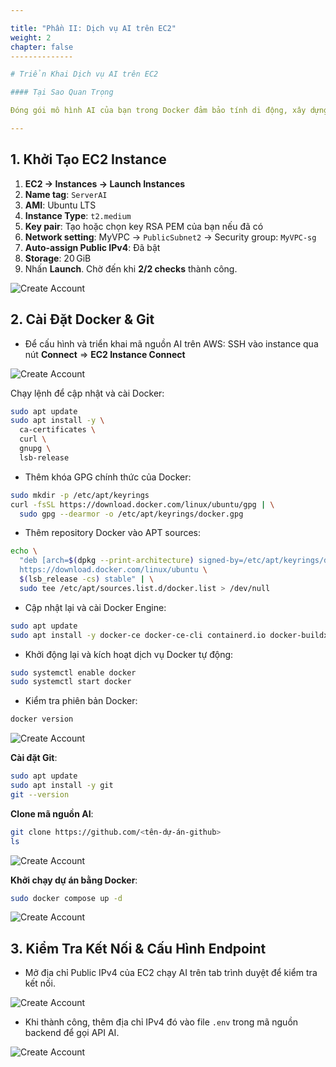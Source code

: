 ```yaml
---

title: "Phần II: Dịch vụ AI trên EC2"
weight: 2
chapter: false
--------------

# Triển Khai Dịch vụ AI trên EC2

#### Tại Sao Quan Trọng

Đóng gói mô hình AI của bạn trong Docker đảm bảo tính di động, xây dựng lặp lại được và dễ dàng cập nhật. Trong phần này, bạn sẽ khởi động một EC2 instance, cài Docker & Git, kéo mã AI, và khởi chạy mô hình của bạn phía sau một endpoint công khai.

---
```


## 1. Khởi Tạo EC2 Instance

1. **EC2 → Instances → Launch Instances**
2. **Name tag**: `ServerAI`
3. **AMI**: Ubuntu LTS
4. **Instance Type**: `t2.medium`
5. **Key pair**: Tạo hoặc chọn key RSA PEM của bạn nếu đã có
6. **Network setting**: MyVPC → `PublicSubnet2` → Security group: `MyVPC-sg`
7. **Auto-assign Public IPv4**: Đã bật
8. **Storage**: 20 GiB
9. Nhấn **Launch**. Chờ đến khi **2/2 checks** thành công.

![Create Account](../images/2/2-1.png?featherlight=false\&width=90pc)

## 2. Cài Đặt Docker & Git

* Để cấu hình và triển khai mã nguồn AI trên AWS:
  SSH vào instance qua nút **Connect** => **EC2 Instance Connect**

![Create Account](../images/2/2-10.png?featherlight=false\&width=90pc)

Chạy lệnh để cập nhật và cài Docker:

```bash
sudo apt update
sudo apt install -y \
  ca-certificates \
  curl \
  gnupg \
  lsb-release
```

* Thêm khóa GPG chính thức của Docker:

```bash
sudo mkdir -p /etc/apt/keyrings
curl -fsSL https://download.docker.com/linux/ubuntu/gpg | \
  sudo gpg --dearmor -o /etc/apt/keyrings/docker.gpg
```

* Thêm repository Docker vào APT sources:

```bash
echo \
  "deb [arch=$(dpkg --print-architecture) signed-by=/etc/apt/keyrings/docker.gpg] \
  https://download.docker.com/linux/ubuntu \
  $(lsb_release -cs) stable" | \
  sudo tee /etc/apt/sources.list.d/docker.list > /dev/null
```

* Cập nhật lại và cài Docker Engine:

```bash
sudo apt update
sudo apt install -y docker-ce docker-ce-cli containerd.io docker-buildx-plugin docker-compose-plugin
```

* Khởi động lại và kích hoạt dịch vụ Docker tự động:

```bash
sudo systemctl enable docker
sudo systemctl start docker
```

* Kiểm tra phiên bản Docker:

```bash
docker version
```

![Create Account](../images/2/2-2.png?featherlight=false\&width=90pc)

**Cài đặt Git**:

```bash
sudo apt update
sudo apt install -y git
git --version
```

**Clone mã nguồn AI**:

```bash
git clone https://github.com/<tên-dự-án-github>
ls
```

![Create Account](../images/2/2-3.png?featherlight=false\&width=90pc)

**Khởi chạy dự án bằng Docker**:

```bash
sudo docker compose up -d
```

![Create Account](../images/2/2-4.png?featherlight=false\&width=90pc)

## 3. Kiểm Tra Kết Nối & Cấu Hình Endpoint

* Mở địa chỉ Public IPv4 của EC2 chạy AI trên tab trình duyệt để kiểm tra kết nối.

![Create Account](../images/2/2-5.png?featherlight=false\&width=90pc)

* Khi thành công, thêm địa chỉ IPv4 đó vào file `.env` trong mã nguồn backend để gọi API AI.

![Create Account](../images/2/2-6.png?featherlight=false\&width=90pc)
